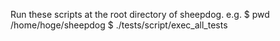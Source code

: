 Run these scripts at the root directory of sheepdog.
 e.g. $ pwd 
      /home/hoge/sheepdog
      $ ./tests/script/exec_all_tests
